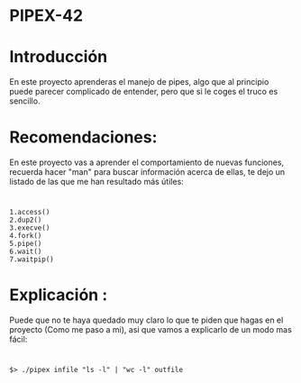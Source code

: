 # PIPEX-42

# Introducción
En este proyecto aprenderas el manejo de pipes, algo que al principio puede parecer complicado de entender, pero que si le coges el truco es sencillo.
	
# Recomendaciones:
En este proyecto vas a aprender el comportamiento de nuevas funciones,
recuerda hacer "man" para buscar información acerca de ellas, te dejo un  listado de las que me han resultado más útiles:
#
	1.access()
	2.dup2()
	3.execve()
	4.fork()
	5.pipe()
	6.wait()
	7.waitpip()

# Explicación :
Puede que no te haya quedado muy claro lo que te piden que hagas en el proyecto (Como me paso a mi), asi que vamos a explicarlo de un modo mas fácil:
#
	$> ./pipex infile "ls -l" | "wc -l" outfile
